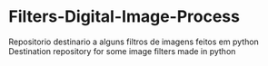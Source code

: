 # Filters-Digital-Image-Process
Repositorio destinario a alguns filtros de imagens feitos em python
Destination repository for some image filters made in python
